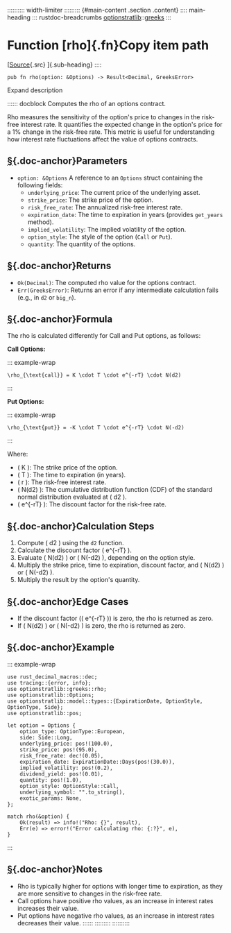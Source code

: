 :::::::::: width-limiter
::::::::: {#main-content .section .content}
:::: main-heading
::: rustdoc-breadcrumbs
[optionstratlib](../index.html)::[greeks](index.html)
:::

# Function [rho]{.fn}Copy item path

[[Source](../../src/optionstratlib/greeks/equations.rs.html#879-918){.src}
]{.sub-heading}
::::

``` {.rust .item-decl}
pub fn rho(option: &Options) -> Result<Decimal, GreeksError>
```

Expand description

:::::: docblock
Computes the rho of an options contract.

Rho measures the sensitivity of the option's price to changes in the
risk-free interest rate. It quantifies the expected change in the
option's price for a 1% change in the risk-free rate. This metric is
useful for understanding how interest rate fluctuations affect the value
of options contracts.

## [§](#parameters){.doc-anchor}Parameters

- `option: &Options` A reference to an `Options` struct containing the
  following fields:
  - `underlying_price`: The current price of the underlying asset.
  - `strike_price`: The strike price of the option.
  - `risk_free_rate`: The annualized risk-free interest rate.
  - `expiration_date`: The time to expiration in years (provides
    `get_years` method).
  - `implied_volatility`: The implied volatility of the option.
  - `option_style`: The style of the option (`Call` or `Put`).
  - `quantity`: The quantity of the options.

## [§](#returns){.doc-anchor}Returns

- `Ok(Decimal)`: The computed rho value for the options contract.
- `Err(GreeksError)`: Returns an error if any intermediate calculation
  fails (e.g., in `d2` or `big_n`).

## [§](#formula){.doc-anchor}Formula

The rho is calculated differently for Call and Put options, as follows:

**Call Options:**

::: example-wrap
``` language-math
\rho_{\text{call}} = K \cdot T \cdot e^{-rT} \cdot N(d2)
```
:::

**Put Options:**

::: example-wrap
``` language-math
\rho_{\text{put}} = -K \cdot T \cdot e^{-rT} \cdot N(-d2)
```
:::

Where:

- ( K ): The strike price of the option.
- ( T ): The time to expiration (in years).
- ( r ): The risk-free interest rate.
- ( N(d2) ): The cumulative distribution function (CDF) of the standard
  normal distribution evaluated at ( d2 ).
- ( e\^{-rT} ): The discount factor for the risk-free rate.

## [§](#calculation-steps){.doc-anchor}Calculation Steps

1.  Compute ( d2 ) using the `d2` function.
2.  Calculate the discount factor ( e\^{-rT} ).
3.  Evaluate ( N(d2) ) or ( N(-d2) ), depending on the option style.
4.  Multiply the strike price, time to expiration, discount factor, and
    ( N(d2) ) or ( N(-d2) ).
5.  Multiply the result by the option's quantity.

## [§](#edge-cases){.doc-anchor}Edge Cases

- If the discount factor (( e\^{-rT} )) is zero, the rho is returned as
  zero.
- If ( N(d2) ) or ( N(-d2) ) is zero, the rho is returned as zero.

## [§](#example){.doc-anchor}Example

::: example-wrap
``` {.rust .rust-example-rendered}
use rust_decimal_macros::dec;
use tracing::{error, info};
use optionstratlib::greeks::rho;
use optionstratlib::Options;
use optionstratlib::model::types::{ExpirationDate, OptionStyle, OptionType, Side};
use optionstratlib::pos;

let option = Options {
    option_type: OptionType::European,
    side: Side::Long,
    underlying_price: pos!(100.0),
    strike_price: pos!(95.0),
    risk_free_rate: dec!(0.05),
    expiration_date: ExpirationDate::Days(pos!(30.0)),
    implied_volatility: pos!(0.2),
    dividend_yield: pos!(0.01),
    quantity: pos!(1.0),
    option_style: OptionStyle::Call,
    underlying_symbol: "".to_string(),
    exotic_params: None,
};

match rho(&option) {
    Ok(result) => info!("Rho: {}", result),
    Err(e) => error!("Error calculating rho: {:?}", e),
}
```
:::

## [§](#notes){.doc-anchor}Notes

- Rho is typically higher for options with longer time to expiration, as
  they are more sensitive to changes in the risk-free rate.
- Call options have positive rho values, as an increase in interest
  rates increases their value.
- Put options have negative rho values, as an increase in interest rates
  decreases their value.
::::::
:::::::::
::::::::::

